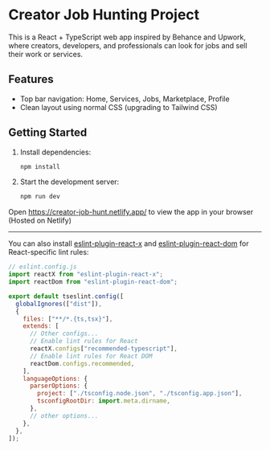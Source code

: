 # Creator Job Hunting Project

This is a React + TypeScript web app inspired by Behance and Upwork, where creators, developers, and professionals can look for jobs and sell their work or services.

## Features

- Top bar navigation: Home, Services, Jobs, Marketplace, Profile
- Clean layout using normal CSS (upgrading to Tailwind CSS)

## Getting Started

1. Install dependencies:
   ```sh
   npm install
   ```
2. Start the development server:
   ```sh
   npm run dev
   ```

Open https://creator-job-hunt.netlify.app/ to view the app in your browser (Hosted on Netlify)

---

You can also install [eslint-plugin-react-x](https://github.com/Rel1cx/eslint-react/tree/main/packages/plugins/eslint-plugin-react-x) and [eslint-plugin-react-dom](https://github.com/Rel1cx/eslint-react/tree/main/packages/plugins/eslint-plugin-react-dom) for React-specific lint rules:

```js
// eslint.config.js
import reactX from "eslint-plugin-react-x";
import reactDom from "eslint-plugin-react-dom";

export default tseslint.config([
  globalIgnores(["dist"]),
  {
    files: ["**/*.{ts,tsx}"],
    extends: [
      // Other configs...
      // Enable lint rules for React
      reactX.configs["recommended-typescript"],
      // Enable lint rules for React DOM
      reactDom.configs.recommended,
    ],
    languageOptions: {
      parserOptions: {
        project: ["./tsconfig.node.json", "./tsconfig.app.json"],
        tsconfigRootDir: import.meta.dirname,
      },
      // other options...
    },
  },
]);
```
